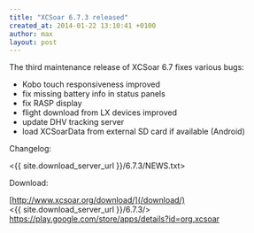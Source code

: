 ```yaml
---
title: "XCSoar 6.7.3 released"
created_at: 2014-01-22 13:10:41 +0100
author: max
layout: post
---
```


The third maintenance release of XCSoar 6.7 fixes various bugs:

* Kobo touch responsiveness improved
* fix missing battery info in status panels
* fix RASP display
* flight download from LX devices improved
* update DHV tracking server
* load XCSoarData from external SD card if available (Android)

Changelog:

  <{{ site.download_server_url }}/6.7.3/NEWS.txt>

Download:

 [http://www.xcsoar.org/download/](/download/)  
 <{{ site.download_server_url }}/6.7.3/>  
 <https://play.google.com/store/apps/details?id=org.xcsoar>
